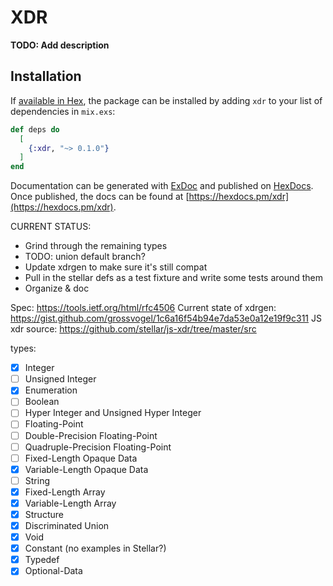 # XDR

**TODO: Add description**

## Installation

If [available in Hex](https://hex.pm/docs/publish), the package can be installed
by adding `xdr` to your list of dependencies in `mix.exs`:

```elixir
def deps do
  [
    {:xdr, "~> 0.1.0"}
  ]
end
```


Documentation can be generated with [ExDoc](https://github.com/elixir-lang/ex_doc)
and published on [HexDocs](https://hexdocs.pm). Once published, the docs can
be found at [https://hexdocs.pm/xdr](https://hexdocs.pm/xdr).


CURRENT STATUS:
* Grind through the remaining types
* TODO: union default branch?
* Update xdrgen to make sure it's still compat
* Pull in the stellar defs as a test fixture and write some tests around them
* Organize & doc

Spec: https://tools.ietf.org/html/rfc4506
Current state of xdrgen: https://gist.github.com/grossvogel/1c6a16f54b94e7da53e0a12e19f9c311
JS xdr source: https://github.com/stellar/js-xdr/tree/master/src

types:
- [X] Integer
- [ ] Unsigned Integer
- [X] Enumeration
- [ ] Boolean
- [ ] Hyper Integer and Unsigned Hyper Integer
- [ ] Floating-Point
- [ ] Double-Precision Floating-Point
- [ ] Quadruple-Precision Floating-Point
- [ ] Fixed-Length Opaque Data
- [X] Variable-Length Opaque Data
- [ ] String
- [X] Fixed-Length Array
- [X] Variable-Length Array
- [X] Structure
- [X] Discriminated Union
- [X] Void
- [X] Constant (no examples in Stellar?)
- [X] Typedef
- [X] Optional-Data
